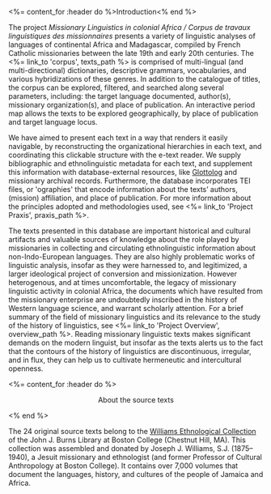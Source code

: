 <%= content_for :header do %>Introduction<% end %>

The project *Missionary Linguistics in colonial Africa / Corpus de travaux linguistiques des missionnaires* presents a variety of linguistic
analyses of languages of continental Africa and Madagascar, compiled by French Catholic
missionaries between the late 19th and early 20th centuries. The <%= link_to 'corpus', texts_path %> is comprised of
multi-lingual (and multi-directional) dictionaries, descriptive grammars, vocabularies,
and various hybridizations of these genres. In addition to the catalogue of titles, the
corpus can be explored, filtered, and searched along several parameters, including: the
target language documented, author(s), missionary organization(s), and place of
publication. An interactive period map allows the texts to be explored geographically, by
place of publication and target language locus.

We have aimed to present each text in a way that renders it
easily navigable, by reconstructing the organizational hierarchies in each text, and
coordinating this clickable structure with the e-text reader. We supply bibliographic and
ethnolinguistic metadata for each text, and supplement this information with
database-external resources, like <a href="http://glottolog.org/" target="_blank">Glottolog</a> and missionary archival records. Furthermore,
the database incorporates TEI files, or 'ographies' that encode
information about the texts’ authors, (mission) affiliation, and place of publication. For
more information about the principles adopted and methodologies used, see <%= link_to 'Project Praxis', praxis_path %>.

The texts presented in this database are important
historical and cultural artifacts and valuable sources of knowledge about the role played by
missionaries in collecting and circulating ethnolinguistic information about
non-Indo-European languages. They are also highly problematic works of linguistic
analysis, insofar as they were harnessed to, and legitimized, a larger ideological project
of conversion and missionization. However heterogenous, and at times uncomfortable, the
legacy of missionary linguistic activity in colonial Africa, the documents which have resulted
from the missionary enterprise are undoubtedly inscribed in the history of Western
language science, and warrant scholarly attention. For a brief summary of the field of
missionary linguistics and its relevance to the study of the history of linguistics, see
<%= link_to 'Project Overview', overview_path %>. Reading missionary linguistic texts makes significant demands on the
modern linguist, but insofar as the texts alerts us to the fact that the contours of the
history of linguistics are discontinuous, irregular, and in flux, they can
help us to cultivate hermeneutic and intercultural openness.

<%= content_for :header do %><p align = "center">About the source texts<p><% end %>

The 24 original source texts belong to
the <a href="http://www.bc.edu/libraries/collections/collinfo/a-zlist/rarebooks.html" target="_blank">Williams Ethnological Collection</a> of the John J.
Burns Library at Boston College (Chestnut Hill, MA). This collection was
assembled and donated by Joseph J. Williams, S.J. (1875–1940), a Jesuit missionary
and ethnologist (and former Professor of Cultural Anthropology at Boston
College). It contains over 7,000
volumes that document the languages, history, and cultures of the people of
Jamaica and Africa.
